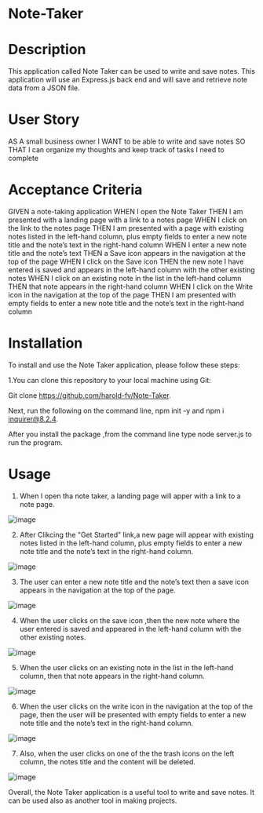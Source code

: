 # Note-Taker

# Description
This application called Note Taker can be used to write and save notes. This application will use an Express.js back end and will save and retrieve note data from a JSON file.

# User Story

AS A small business owner
I WANT to be able to write and save notes
SO THAT I can organize my thoughts and keep track of tasks I need to complete

# Acceptance Criteria

GIVEN a note-taking application
WHEN I open the Note Taker
THEN I am presented with a landing page with a link to a notes page
WHEN I click on the link to the notes page
THEN I am presented with a page with existing notes listed in the left-hand column, plus empty fields to enter a new note title and the note’s text in the right-hand column
WHEN I enter a new note title and the note’s text
THEN a Save icon appears in the navigation at the top of the page
WHEN I click on the Save icon
THEN the new note I have entered is saved and appears in the left-hand column with the other existing notes
WHEN I click on an existing note in the list in the left-hand column
THEN that note appears in the right-hand column
WHEN I click on the Write icon in the navigation at the top of the page
THEN I am presented with empty fields to enter a new note title and the note’s text in the right-hand column


# Installation

To install and use the Note Taker application, please follow these steps:

1.You can clone this repository to your local machine using Git:

Git clone https://github.com/harold-fv/Note-Taker.

Next, run the following on the command line, npm init -y and npm i inquirer@8.2.4.

After you install the package ,from the command line type node server.js to run the program.

# Usage

1. When I open tha note taker, a landing page will apper with a link to a note page.

![image](https://user-images.githubusercontent.com/120603153/231065999-0ceb8cf3-4c40-427b-953c-404ce5a763c4.png)


2. After Clikcing the "Get Started" link,a new page will appear with existing notes listed in the left-hand column, plus empty fields to enter a new note title and the note’s text in the right-hand column.

![image](https://user-images.githubusercontent.com/120603153/231066523-7daf21b1-1008-4faf-87ef-2a392b92cacd.png)

3. The user can enter a new note title and the note’s text
then a save icon appears in the navigation at the top of the page.

![image](https://user-images.githubusercontent.com/120603153/231066885-ff40a87b-78b9-46fc-aff4-859e0d902b65.png)

4. When the user clicks on the save icon ,then the new note where the user entered is saved and appeared in the left-hand column with the other existing notes.

![image](https://user-images.githubusercontent.com/120603153/231067189-a4929fbc-a682-4a96-808a-dcc1912be071.png)

5. When the user clicks on an existing note in the list in the left-hand column, then that note appears in the right-hand column.

![image](https://user-images.githubusercontent.com/120603153/231067456-15ec6bfa-721a-46a9-ac9c-5b2c0e502aba.png)

6. When the user clicks on the write icon in the navigation at the top of the page, then the user will be presented with empty fields to enter a new note title and the note’s text in the right-hand column.

![image](https://user-images.githubusercontent.com/120603153/231067836-b2032f6e-c5c8-4349-9b0a-820e9824d88d.png)

7. Also, when the user clicks on one of the the trash icons on the left column, the notes title and the content will be deleted.

![image](https://user-images.githubusercontent.com/120603153/231068341-58eaca32-404f-4361-8be9-4b69e3f944cc.png)


Overall, the Note Taker application  is a useful tool to write and save notes. It can be used also as another tool in making projects. 
